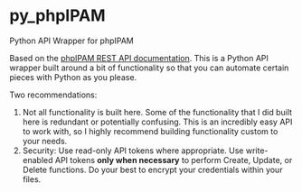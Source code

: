 # py_phpIPAM
Python API Wrapper for phpIPAM

Based on the [phpIPAM REST API documentation](https://phpipam.net/api/api_documentation/). This is a Python API wrapper built around a bit of functionality so that you can automate certain pieces with Python as you please.

Two recommendations:  
1. Not all functionality is built here. Some of the functionality that I did built here is redundant or potentially confusing. This is an incredibly easy API to work with, so I highly recommend building functionality custom to your needs.
2. Security: Use read-only API tokens where appropriate. Use write-enabled API tokens **only when necessary** to perform Create, Update, or Delete functions. Do your best to encrypt your credentials within your files. 
